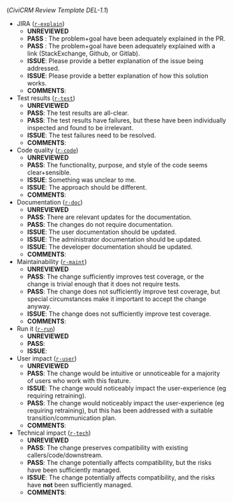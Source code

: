 (*CiviCRM Review Template DEL-1.1*)

<!-- In each category, choose the option that most applies. Delete the others. Optionally, provide more details or explanation in the "Comments". -->

* JIRA ([`r-explain`](https://docs.civicrm.org/dev/en/latest/standards/review/#r-explain))
    * __UNREVIEWED__
    * __PASS__ : The problem+goal have been adequately explained in the PR.
    * __PASS__ : The problem+goal have been adequately explained with a link (StackExchange, Github, or Gitlab).
    * __ISSUE__: Please provide a better explanation of the issue being addressed.
    * __ISSUE__: Please provide a better explanation of how this solution works.
    * __COMMENTS__: <!-- optional -->
* Test results ([`r-test`](https://docs.civicrm.org/dev/en/latest/standards/review/#r-test))
    * __UNREVIEWED__
    * __PASS__: The test results are all-clear.
    * __PASS__: The test results have failures, but these have been individually inspected and found to be irrelevant.
    * __ISSUE__: The test failures need to be resolved.
    * __COMMENTS__: <!-- optional -->
* Code quality ([`r-code`](https://docs.civicrm.org/dev/en/latest/standards/review/#r-code))
    * __UNREVIEWED__
    * __PASS__: The functionality, purpose, and style of the code seems clear+sensible.
    * __ISSUE__: Something was unclear to me.
    * __ISSUE__: The approach should be different.
    * __COMMENTS__: <!-- optional -->
* Documentation ([`r-doc`](https://docs.civicrm.org/dev/en/latest/standards/review/#r-doc))
    * __UNREVIEWED__
    * __PASS__: There are relevant updates for the documentation.
    * __PASS__: The changes do not require documentation.
    * __ISSUE__: The user documentation should be updated.
    * __ISSUE__: The administrator documentation should be updated.
    * __ISSUE__: The developer documentation should be updated.
    * __COMMENTS__: <!-- optional -->
* Maintainability ([`r-maint`](https://docs.civicrm.org/dev/en/latest/standards/review/#r-maint))
    * __UNREVIEWED__
    * __PASS__: The change sufficiently improves test coverage, or the change is trivial enough that it does not require tests.
    * __PASS__: The change does not sufficiently improve test coverage, but special circumstances make it important to accept the change anyway.
    * __ISSUE__: The change does not sufficiently improve test coverage.
    * __COMMENTS__: <!-- optional -->
* Run it ([`r-run`](https://docs.civicrm.org/dev/en/latest/standards/review/#r-run))
    * __UNREVIEWED__
    * __PASS__: <!-- describe how you ran it -->
    * __ISSUE__: <!-- describe how you ran it -->
* User impact ([`r-user`](https://docs.civicrm.org/dev/en/latest/standards/review/#r-user))
    * __UNREVIEWED__
    * __PASS__: The change would be intuitive or unnoticeable for a majority of users who work with this feature.
    * __ISSUE__: The change would noticeably impact the user-experience (eg requiring retraining).
    * __PASS__: The change would noticeably impact the user-experience (eg requiring retraining), but this has been addressed with a suitable transition/communication plan.
    * __COMMENTS__: <!-- optional -->
* Technical impact ([`r-tech`](https://docs.civicrm.org/dev/en/latest/standards/review/#r-tech))
    * __UNREVIEWED__
    * __PASS__: The change preserves compatibility with existing callers/code/downstream.
    * __PASS__: The change potentially affects compatibility, but the risks have been sufficiently managed.
    * __ISSUE__: The change potentially affects compatibility, and the risks have **not** been sufficiently managed.
    * __COMMENTS__: <!-- optional -->
